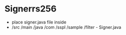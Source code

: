 # Signerrs256

- place signer.java file inside
- /src
    /main
      /java
        /com
          /sspl
            /sample
              /filter
                - Signer.java
